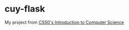 # cuy-flask

My project from [CS50's Introduction to Computer Science](https://www.edx.org/es/course/introduction-computer-science-harvardx-cs50x)
